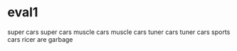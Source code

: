 # eval1
super cars
super cars
muscle cars
muscle cars
tuner cars
tuner cars
sports cars
ricer are garbage

